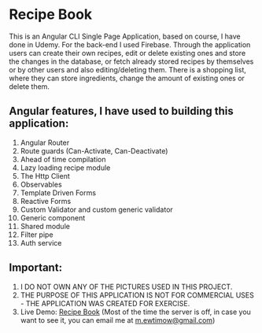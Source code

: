 # Recipe Book

This is an Angular CLI Single Page Application, based on course, I have done in Udemy. For the back-end I used Firebase. Through the application users can create their own recipes, edit or delete existing ones and store the changes in the database, or fetch already stored recipes by themselves or by other users and also editing/deleting them. There is a shopping list, where they can store ingredients, change the amount of existing ones or delete them. 

## Angular features, I have used to building this application:
1. Angular Router
2. Route guards (Can-Activate, Can-Deactivate)
3. Ahead of time compilation
4. Lazy loading recipe module
5. The Http Client
6. Observables
7. Template Driven Forms
8. Reactive Forms
9. Custom Validator and custom generic validator
10. Generic component
11. Shared module
12. Filter pipe
13. Auth service

## Important:
1. I DO NOT OWN ANY OF THE PICTURES USED IN THIS PROJECT.
2. THE PURPOSE OF THIS APPLICATION IS NOT FOR COMMERCIAL USES - THE APPLICATION WAS CREATED FOR EXERCISE.
3. Live Demo: [Recipe Book](http://95.87.241.188/) (Most of the time the server is off, in case you want to see it, you can email me at m.ewtimow@gmail.com)
